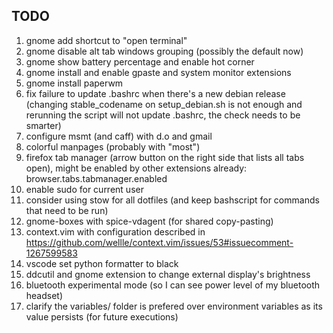 ## TODO
1. gnome add shortcut to "open terminal"
1. gnome disable alt tab windows grouping (possibly the default now)
1. gnome show battery percentage and enable hot corner
1. gnome install and enable gpaste and system monitor extensions
1. gnome install paperwm
1. fix failure to update .bashrc when there's a new debian release (changing stable_codename on setup_debian.sh is not enough and rerunning the script will not update .bashrc, the check needs to be smarter)
1. configure msmt (and caff) with d.o and gmail
1. colorful manpages (probably with "most")
1. firefox tab manager (arrow button on the right side that lists all tabs open), might be enabled by other extensions already: browser.tabs.tabmanager.enabled
1. enable sudo for current user
1. consider using stow for all dotfiles (and keep bashscript for commands that need to be run)
1. gnome-boxes with spice-vdagent (for shared copy-pasting)
1. context.vim with configuration described in https://github.com/wellle/context.vim/issues/53#issuecomment-1267599583
1. vscode set python formatter to black
1. ddcutil and gnome extension to change external display's brightness
1. bluetooth experimental mode (so I can see power level of my bluetooth headset)
1. clarify the variables/ folder is prefered over environment variables as its value persists (for future executions)

